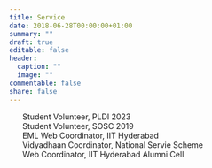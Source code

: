 ```yaml
---
title: Service
date: 2018-06-28T00:00:00+01:00
summary: ""
draft: true
editable: false
header:
  caption: ""
  image: ""
commentable: false
share: false
---
```

<ul style="list-style-type: none">
								<li>Student Volunteer, PLDI 2023</li>
								<li>Student Volunteer, SOSC 2019</li>
								<li>EML Web Coordinator, IIT Hyderabad</li>
								<li>Vidyadhaan Coordinator, National Servie Scheme</li>
								<li>Web Coordinator, IIT Hyderabad Alumni Cell</li>
							</ul>